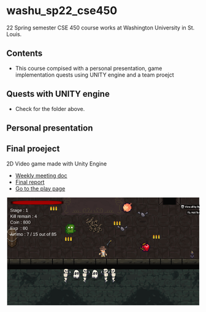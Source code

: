 # washu_sp22_cse450
22 Spring semester CSE 450 course works at Washington University in St. Louis.

## Contents
+ This course compised with a personal presentation, game implementation quests using UNITY engine and a team proejct

## Quests with UNITY engine
+ Check for the folder above.

## Personal presentation


## Final proeject
2D Video game made with Unity Engine
* [Weekly meeting doc](https://docs.google.com/document/d/1MyD-MI7Y5Nr0nIfzSDviSo01lPEeMCAdGGlLrJXFHAo/edit#heading=h.39x4ah1y8vbd)
* [Final report](https://docs.google.com/presentation/d/1etGoL4HEn3jNq329Vw9JksdaZqpbP1CelgZe_IVrygk/edit#slide=id.p)
* [Go to the play page](https://byeongchan.itch.io/vg1-teddyteamfinal-0420)

![This is an image](https://github.com/kbckbc/portfolio/blob/main/videogame/screenshot.png)

